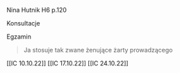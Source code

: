 
Nina Hutnik H6 p.120

Konsultacje

Egzamin

> Ja stosuje tak zwane żenujące żarty prowadzącego

[[IC 10.10.22]]
[[IC 17.10.22]]
[[IC 24.10.22]]

